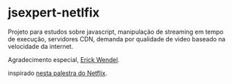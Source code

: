 # jsexpert-netlfix

Projeto para estudos sobre javascript, manipulação de streaming em tempo de execução, servidores CDN, demanda por qualidade de video baseado na velocidade da internet.

Agradecimento especial, [Erick Wendel](http://github.com/ErickWendel).

inspirado [nesta palestra do Netflix](https://www.youtube.com/watch?v=WLqc0EX8Bmg).
